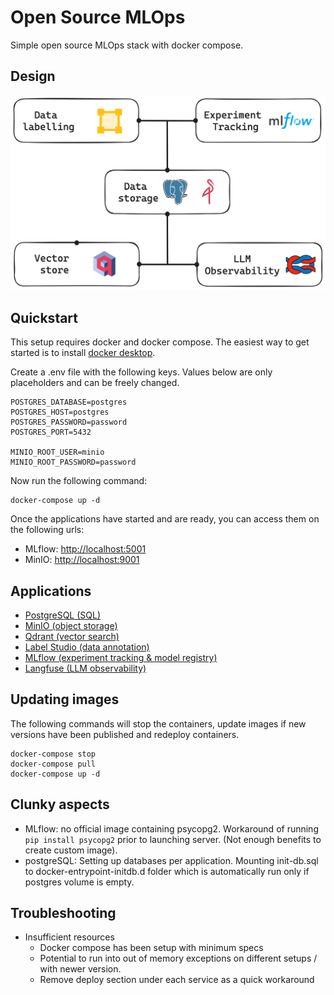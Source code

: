 # Open Source MLOps
Simple open source MLOps stack with docker compose.

## Design
![Alt text](assets/mlops.png)

## Quickstart
This setup requires docker and docker compose. The easiest way to get started is to install [docker desktop](https://docs.docker.com/desktop/install/mac-install/).

Create a .env file with the following keys. Values below are only placeholders and can be freely changed.
```
POSTGRES_DATABASE=postgres
POSTGRES_HOST=postgres
POSTGRES_PASSWORD=password
POSTGRES_PORT=5432

MINIO_ROOT_USER=minio
MINIO_ROOT_PASSWORD=password
```

Now run the following command:
```
docker-compose up -d
```

Once the applications have started and are ready, you can access them on the following urls:
- MLflow: [http://localhost:5001](http://localhost:5001)
- MinIO: [http://localhost:9001](http://localhost:9001)

## Applications
- [PostgreSQL (SQL)](https://github.com/postgres/postgres)
- [MinIO (object storage)](https://github.com/minio/minio)
- [Qdrant (vector search)](https://github.com/qdrant/qdrant)
- [Label Studio (data annotation)](https://github.com/HumanSignal/label-studio)
- [MLflow (experiment tracking & model registry)](https://github.com/mlflow/mlflow)
- [Langfuse (LLM observability)](https://github.com/langfuse/langfuse)

## Updating images
The following commands will stop the containers, update images if new versions have been published and redeploy containers.
```
docker-compose stop
docker-compose pull
docker-compose up -d
```

## Clunky aspects
- MLflow: no official image containing psycopg2. Workaround of running `pip install psycopg2` prior to launching server. (Not enough benefits to create custom image).
- postgreSQL: Setting up databases per application. Mounting init-db.sql to docker-entrypoint-initdb.d folder which is automatically run only if postgres volume is empty.

## Troubleshooting
- Insufficient resources
    - Docker compose has been setup with minimum specs
    - Potential to run into out of memory exceptions on different setups / with newer version.
    - Remove deploy section under each service as a quick workaround
